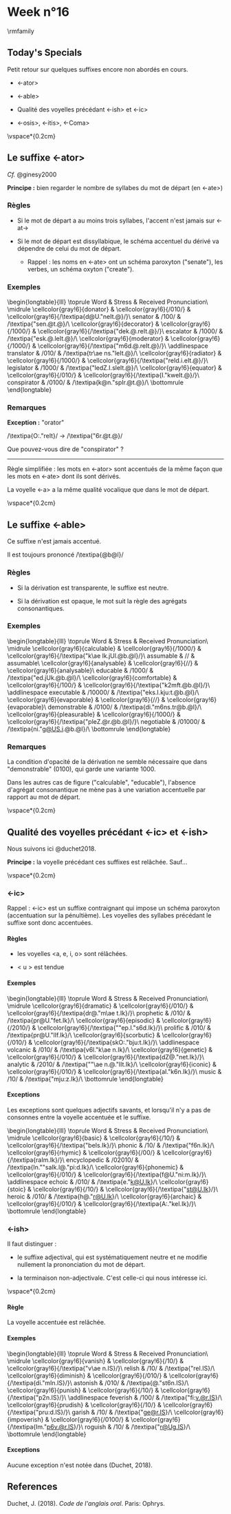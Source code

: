 # Week n°16




\rmfamily

## Today's Specials

Petit retour sur quelques suffixes encore non abordés en cours.

* <-ator> 

* <-able> 

* Qualité des voyelles précédant <-ish> et <-ic>

* <-osis>,  <-itis>, <-Coma>


\vspace*{0.2cm}

 
## Le suffixe <-ator>

*Cf.* @ginesy2000

**Principe :** bien regarder le nombre de syllabes du mot de départ (en <-ate>) 

### Règles

* Si le mot de départ a au moins trois syllabes, l'accent n'est jamais sur <-at->

* Si le mot de départ est dissyllabique, le schéma accentuel du dérivé va dépendre de celui du mot de départ.


  - Rappel : les noms en <-ate> ont un schéma paroxyton ("senate"), les verbes, un schéma oxyton ("create").

### Exemples


\begin{longtable}{lll}
\toprule
Word & Stress & Received Pronunciation\\
\midrule
\cellcolor{gray!6}{donator} & \cellcolor{gray!6}{/010/} & \cellcolor{gray!6}{/\textipa{d@U."neIt.@}/}\\
senator & /100/ & /\textipa{"sen.@t.@}/\\
\cellcolor{gray!6}{decorator} & \cellcolor{gray!6}{/1000/} & \cellcolor{gray!6}{/\textipa{"dek.@.reIt.@}/}\\
escalator & /1000/ & /\textipa{"esk.@.leIt.@}/\\
\cellcolor{gray!6}{moderator} & \cellcolor{gray!6}{/1000/} & \cellcolor{gray!6}{/\textipa{"m6d.@.reIt.@}/}\\
\addlinespace
translator & /010/ & /\textipa{tr\ae ns."leIt.@}/\\
\cellcolor{gray!6}{radiator} & \cellcolor{gray!6}{/1000/} & \cellcolor{gray!6}{/\textipa{"reId.i.eIt.@}/}\\
legislator & /1000/ & /\textipa{"ledZ.I.sleIt.@}/\\
\cellcolor{gray!6}{equator} & \cellcolor{gray!6}{/010/} & \cellcolor{gray!6}{/\textipa{I."kweIt.@}/}\\
conspirator & /0100/ & /\textipa{k@n."spIr.@t.@}/\\
\bottomrule
\end{longtable}

### Remarques

**Exception :** "orator"



 /\textipa{O:."reIt}/  $\rightarrow$ /\textipa{"6r.@t.@}/


Que pouvez-vous dire de "conspirator" ?


***

Règle simplifiée : les mots en <-ator> sont accentués de la même façon que les mots en <-ate> dont ils sont dérivés.

La voyelle <-a> a la même qualité vocalique que dans le mot de départ.

\vspace*{0.2cm}

 
## Le suffixe <-able>

Ce suffixe n'est jamais accentué.

Il est toujours prononcé /\textipa{@b@l}/

### Règles


* Si la dérivation est transparente, le suffixe est neutre.

* Si la dérivation est opaque, le mot suit la règle des agrégats consonantiques.


### Exemples


\begin{longtable}{lll}
\toprule
Word & Stress & Received Pronunciation\\
\midrule
\cellcolor{gray!6}{calculable} & \cellcolor{gray!6}{/1000/} & \cellcolor{gray!6}{/\textipa{"k\ae lk.jUl.@b.@l}/}\\
assumable & // & assumable\\
\cellcolor{gray!6}{analysable} & \cellcolor{gray!6}{//} & \cellcolor{gray!6}{analysable}\\
educable & /1000/ & /\textipa{"ed.jUk.@b.@l}/\\
\cellcolor{gray!6}{comfortable} & \cellcolor{gray!6}{/100/} & \cellcolor{gray!6}{/\textipa{"k2mft.@b.@l}/}\\
\addlinespace
executable & /10000/ & /\textipa{"eks.I.kju:t.@b.@l}/\\
\cellcolor{gray!6}{evaporable} & \cellcolor{gray!6}{//} & \cellcolor{gray!6}{evaporable}\\
demonstrable & /0100/ & /\textipa{di."m6ns.tr@b.@l}/\\
\cellcolor{gray!6}{pleasurable} & \cellcolor{gray!6}{/1000/} & \cellcolor{gray!6}{/\textipa{"pleZ.@r.@b.@l}/}\\
negotiable & /01000/ & /\textipa{ni."g@US.i.@b.@l}/\\
\bottomrule
\end{longtable}

### Remarques

La condition d'opacité de la dérivation ne semble nécessaire que dans "demonstrable" (0100), qui garde une variante 1000. 

Dans les autres cas de figure ("calculable", "educable"), l'absence d'agrégat consonantique ne mène pas à une variation accentuelle par rapport au mot de départ.


\vspace*{0.2cm}

## Qualité des voyelles précédant <-ic> et <-ish>

Nous suivons ici @duchet2018.

**Principe :** la voyelle précédant ces suffixes est relâchée. Sauf...


\vspace*{0.2cm}

 
### <-ic>

Rappel : <-ic> est un suffixe contraignant qui impose un schéma paroxyton (accentuation sur la pénultième). Les voyelles des syllabes précédant le suffixe sont donc accentuées.

#### Règles

* les voyelles  <a, e, i, o> sont rélâchées.

* < u > est tendue


#### Exemples


\begin{longtable}{lll}
\toprule
Word & Stress & Received Pronunciation\\
\midrule
\cellcolor{gray!6}{dramatic} & \cellcolor{gray!6}{/010/} & \cellcolor{gray!6}{/\textipa{dr@."m\ae t.Ik}/}\\
prophetic & /010/ & /\textipa{pr@U."fet.Ik}/\\
\cellcolor{gray!6}{episodic} & \cellcolor{gray!6}{/2010/} & \cellcolor{gray!6}{/\textipa{""ep.I."s6d.Ik}/}\\
prolific & /010/ & /\textipa{pr@U."lIf.Ik}/\\
\cellcolor{gray!6}{scorbutic} & \cellcolor{gray!6}{/010/} & \cellcolor{gray!6}{/\textipa{skO:."bju:t.Ik}/}\\
\addlinespace
volcanic & /010/ & /\textipa{v6l."k\ae n.Ik}/\\
\cellcolor{gray!6}{genetic} & \cellcolor{gray!6}{/010/} & \cellcolor{gray!6}{/\textipa{dZ@."net.Ik}/}\\
analytic & /2010/ & /\textipa{""\ae n.@."lIt.Ik}/\\
\cellcolor{gray!6}{iconic} & \cellcolor{gray!6}{/010/} & \cellcolor{gray!6}{/\textipa{aI."k6n.Ik}/}\\
music & /10/ & /\textipa{"mju:z.Ik}/\\
\bottomrule
\end{longtable}

#### Exceptions

Les exceptions sont quelques adjectifs savants, et lorsqu'il n'y a pas de consonnes entre la voyelle accentuée et le suffixe.



\begin{longtable}{lll}
\toprule
Word & Stress & Received Pronunciation\\
\midrule
\cellcolor{gray!6}{basic} & \cellcolor{gray!6}{/10/} & \cellcolor{gray!6}{/\textipa{"beIs.Ik}/}\\
phonic & /10/ & /\textipa{"f6n.Ik}/\\
\cellcolor{gray!6}{rhymic} & \cellcolor{gray!6}{/00/} & \cellcolor{gray!6}{/\textipa{raIm.Ik}/}\\
encyclopedic & /02010/ & /\textipa{In.""saIk.l@."pi:d.Ik}/\\
\cellcolor{gray!6}{phonemic} & \cellcolor{gray!6}{/010/} & \cellcolor{gray!6}{/\textipa{f@U."ni:m.Ik}/}\\
\addlinespace
echoic & /010/ & /\textipa{e."k@U.Ik}/\\
\cellcolor{gray!6}{stoic} & \cellcolor{gray!6}{/10/} & \cellcolor{gray!6}{/\textipa{"st@U.Ik}/}\\
heroic & /010/ & /\textipa{h@."r@U.Ik}/\\
\cellcolor{gray!6}{archaic} & \cellcolor{gray!6}{/010/} & \cellcolor{gray!6}{/\textipa{A:."keI.Ik}/}\\
\bottomrule
\end{longtable}

### <-ish>

Il faut distinguer :

* le suffixe adjectival, qui est systématiquement neutre et ne modifie nullement la prononciation du mot de départ.

* la terminaison non-adjectivale. C'est celle-ci qui nous intéresse ici.


\vspace*{0.2cm}

#### Règle

La voyelle accentuée est relâchée.
 
#### Exemples


\begin{longtable}{lll}
\toprule
Word & Stress & Received Pronunciation\\
\midrule
\cellcolor{gray!6}{vanish} & \cellcolor{gray!6}{/10/} & \cellcolor{gray!6}{/\textipa{"v\ae n.IS}/}\\
relish & /10/ & /\textipa{"rel.IS}/\\
\cellcolor{gray!6}{diminish} & \cellcolor{gray!6}{/010/} & \cellcolor{gray!6}{/\textipa{di."mIn.IS}/}\\
astonish & /010/ & /\textipa{@."st6n.IS}/\\
\cellcolor{gray!6}{punish} & \cellcolor{gray!6}{/10/} & \cellcolor{gray!6}{/\textipa{"p2n.IS}/}\\
\addlinespace
feverish & /100/ & /\textipa{"fi:v.@r.IS}/\\
\cellcolor{gray!6}{prudish} & \cellcolor{gray!6}{/10/} & \cellcolor{gray!6}{/\textipa{"pru:d.IS}/}\\
garish & /10/ & /\textipa{"ge@r.IS}/\\
\cellcolor{gray!6}{impoverish} & \cellcolor{gray!6}{/0100/} & \cellcolor{gray!6}{/\textipa{Im."p6v.@r.IS}/}\\
roguish & /10/ & /\textipa{"r@Ug.IS}/\\
\bottomrule
\end{longtable}

#### Exceptions

Aucune exception n'est notée dans (Duchet, 2018).



 
## References




Duchet, J. (2018). _Code de l'anglais oral_. Paris: Ophrys.


